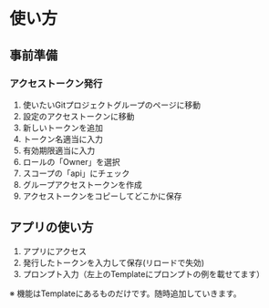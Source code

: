 # 使い方
## 事前準備
### アクセストークン発行
1. 使いたいGitプロジェクトグループのページに移動
2. 設定のアクセストークンに移動
3. 新しいトークンを追加
4. トークン名適当に入力
5. 有効期限適当に入力
6. ロールの「Owner」を選択
7. スコープの「api」にチェック
8. グループアクセストークンを作成
9. アクセストークンをコピーしてどこかに保存

## アプリの使い方
1. アプリにアクセス
2. 発行したトークンを入力して保存(リロードで失効)
3. プロンプト入力（左上のTemplateにプロンプトの例を載せてます）

※ 機能はTemplateにあるものだけです。随時追加していきます。

